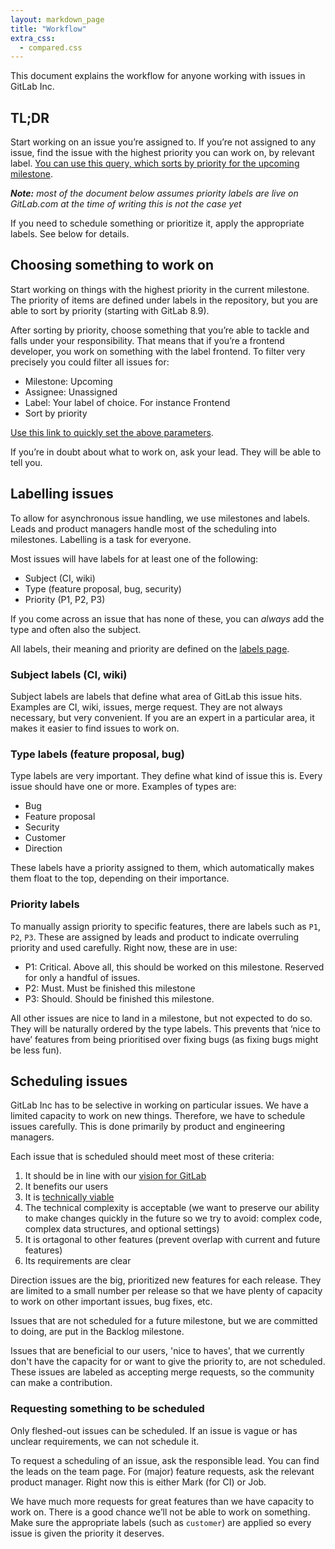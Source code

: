 ```yaml
---
layout: markdown_page
title: "Workflow"
extra_css:
  - compared.css
---
```


This document explains the workflow for anyone working with issues
in GitLab Inc.

## TL;DR

Start working on an issue you’re assigned to. If you’re not assigned to any issue, find the issue with the highest priority you can work on, by relevant label. [You can use this query, which sorts by priority for the upcoming milestone][priority-issues].

[priority-issues]: https://gitlab.com/gitlab-org/gitlab-ce/issues?scope=all&sort=priority&state=opened&utf8=%E2%9C%93&milestone_title=%23upcoming&label-name=

_**Note:** most of the document below assumes priority labels are live on GitLab.com
at the time of writing this is not the case yet_

If you need to schedule something or prioritize it, apply the appropriate labels. See below for details.

## Choosing something to work on

Start working on things with the highest priority in the current milestone. The
priority of items are defined under labels in the repository, but you are able
to sort by priority (starting with GitLab 8.9).

After sorting by priority, choose something that you’re able to tackle and falls under your responsibility. That means that if you’re a frontend developer, you work on something with the label frontend. To filter very precisely you could filter all issues for:

- Milestone: Upcoming
- Assignee: Unassigned
- Label: Your label of choice. For instance Frontend
- Sort by priority

[Use this link to quickly set the above parameters][priority-issues].

If you’re in doubt about what to work on, ask your lead. They will be able to tell you.

## Labelling issues

To allow for asynchronous issue handling, we use milestones and labels. Leads and product managers handle most of the scheduling into milestones. Labelling is a task for everyone.

Most issues will have labels for at least one of the following:

- Subject (CI, wiki)
- Type (feature proposal, bug, security)
- Priority (P1, P2, P3)

If you come across an issue that has none of these, you can _always_ add the type and often also the subject.

All labels, their meaning and priority are defined on the
[labels page](https://gitlab.com/gitlab-org/gitlab-ce/labels).

### Subject labels (CI, wiki)

Subject labels are labels that define what area of GitLab this issue hits. Examples are CI, wiki, issues, merge request. They are not always necessary, but very convenient. If you are an expert in a particular area, it makes it easier to find issues to work on.

### Type labels (feature proposal, bug)

Type labels are very important. They define what kind of issue this is. Every issue should have one or more. Examples of types are:

- Bug
- Feature proposal
- Security
- Customer
- Direction

These labels have a priority assigned to them, which automatically makes them float to the top, depending on their importance.

### Priority labels

To manually assign priority to specific features, there are labels such as `P1`, `P2`, `P3`. These are assigned by leads and product to indicate overruling priority and used carefully. Right now, these are in use:

- P1: Critical. Above all, this should be worked on this milestone. Reserved for only a handful of issues.
- P2: Must. Must be finished this milestone
- P3: Should. Should be finished this milestone.

All other issues are nice to land in a milestone, but not expected to do so. They will be naturally ordered by the type labels. This prevents that ‘nice to have’ features from being prioritised over fixing bugs (as fixing bugs might be less fun).

## Scheduling issues

GitLab Inc has to be selective in working on particular issues.
We have a limited capacity to work on new things. Therefore, we have to
schedule issues carefully. This is done primarily by product and
engineering managers.

Each issue that is scheduled should meet most of these criteria:

1. It should be in line with our [vision for GitLab](https://about.gitlab.com/direction/#vision)
1. It benefits our users
1. It is [technically viable](https://gitlab.com/gitlab-org/gitlab-ce/blob/master/CONTRIBUTING.md#contribution-acceptance-criteria)
1. The technical complexity is acceptable (we want to preserve our ability to make changes quickly in the future so we try to avoid: complex code, complex data structures, and optional settings)
1. It is ortagonal to other features (prevent overlap with current and future features)
1. Its requirements are clear

Direction issues are the big, prioritized new features for each release.
They are limited to a small number per release so that we have plenty of
capacity to work on other important issues, bug fixes, etc.

Issues that are not scheduled for a future milestone,
but we are committed to doing, are put in the Backlog milestone.

Issues that are beneficial to our users, 'nice to haves', that we currently
don't have the capacity for or want to give the priority to, are not
scheduled. These issues are labeled as accepting merge requests, so
the community can make a contribution.

### Requesting something to be scheduled

Only fleshed-out issues can be scheduled. If an issue is vague or has unclear requirements, we can not schedule it.

To request a scheduling of an issue, ask the responsible lead. You can find the leads on the team page. For (major) feature requests, ask the relevant product manager. Right now this is either Mark (for CI) or Job.

We have much more requests for great features than we have capacity to work on. There is a good chance we’ll not be able to work on something. Make sure the appropriate labels (such as `customer`) are applied so every issue is given the priority it deserves.
